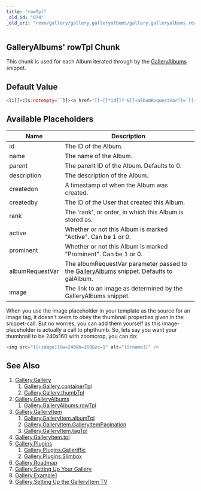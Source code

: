 ```yaml
---
title: "rowTpl"
_old_id: "874"
_old_uri: "revo/gallery/gallery.galleryalbums/gallery.galleryalbums.rowtpl"
---
```


## GalleryAlbums' rowTpl Chunk

This chunk is used for each Album iterated through by the [GalleryAlbums](extras/gallery/gallery.galleryalbums "Gallery.GalleryAlbums") snippet.

## Default Value

``` php
<li[[+cls:notempty=``]]><a href="[[~[[*id]]? &[[+albumRequestVar]]=`[[+id]]`]]">[[+showName:notempty=`[[+name]]`]]</a></li>
```

## Available Placeholders

| Name            | Description                                                                                                                                              |
| --------------- | -------------------------------------------------------------------------------------------------------------------------------------------------------- |
| id              | The ID of the Album.                                                                                                                                     |
| name            | The name of the Album.                                                                                                                                   |
| parent          | The parent ID of the Album. Defaults to 0.                                                                                                               |
| description     | The description of the Album.                                                                                                                            |
| createdon       | A timestamp of when the Album was created.                                                                                                               |
| createdby       | The ID of the User that created this Album.                                                                                                              |
| rank            | The 'rank', or order, in which this Album is stored as.                                                                                                  |
| active          | Whether or not this Album is marked "Active". Can be 1 or 0.                                                                                             |
| prominent       | Whether or not this Album is marked "Prominent". Can be 1 or 0.                                                                                          |
| albumRequestVar | The albumRequestVar parameter passed to the [GalleryAlbums](extras/gallery/gallery.galleryalbums "Gallery.GalleryAlbums") snippet. Defaults to galAlbum. |
| image           | The link to an image as determined by the GalleryAlbums snippet.                                                                                         |

When you use the image placeholder in your template as the source for an image tag, it doesn't seem to obey the thumbnail properties given in the snippet-call. But no worries, you can add them yourself as this image-placeholder is actually a call to phpthumb. So, lets say you want your thumbnail to be 240x160 with zoomcrop, you can do:

``` php
<img src="[[+image]]&w=240&h=160&zc=1" alt="[[+name]]" />
```

## See Also

1. [Gallery.Gallery](extras/gallery/gallery/index)
   1. [Gallery.Gallery.containerTpl](extras/gallery/gallery/containertpl)
   2. [Gallery.Gallery.thumbTpl](extras/gallery/gallery/thumbtpl)
2. [Gallery.GalleryAlbums](extras/gallery/gallery.galleryalbums)
   1. [Gallery.GalleryAlbums.rowTpl](extras/gallery/gallery.galleryalbums/rowtpl)
3. [Gallery.GalleryItem](extras/gallery/gallery.galleryitem)
   1. [Gallery.GalleryItem.albumTpl](extras/gallery/gallery.galleryitem/albumtpl)
   2. [Gallery.GalleryItem.GalleryItemPagination](extras/gallery/gallery.galleryitem/galleryitempagination)
   3. [Gallery.GalleryItem.tagTpl](extras/gallery/gallery.galleryitem/tagtpl)
4. [Gallery.GalleryItem.tpl](extras/gallery/gallery.galleryitem/tpl)
5. [Gallery.Plugins](extras/gallery/gallery.plugins)
   1. [Gallery.Plugins.Galleriffic](extras/gallery/gallery.plugins/galleriffic)
   2. [Gallery.Plugins.Slimbox](extras/gallery/gallery.plugins/slimbox)
6. [Gallery.Roadmap](extras/gallery/gallery.roadmap)
7. [Gallery.Setting Up Your Gallery](extras/gallery/gallery.setting-up-your-gallery)
8. [Gallery.Example1](extras/gallery/gallery.example1)
9. [Gallery.Setting Up the GalleryItem TV](extras/gallery/gallery.setting-up-the-galleryitem-tv)
